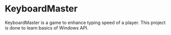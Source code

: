 # KeyboardMaster
KeyboardMaster is a game to enhance typing speed of a player. This project is done to learn basics of Windows API.
